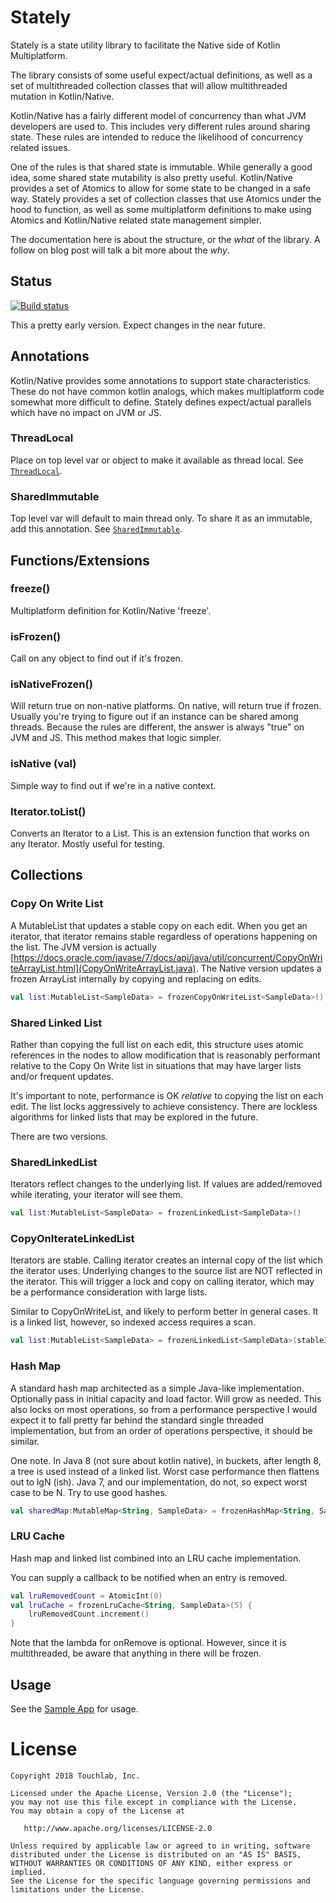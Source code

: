 # Stately

Stately is a state utility library to facilitate the Native side of Kotlin Multiplatform.

The library consists of some useful expect/actual definitions, as well as a set of multithreaded collection classes that 
will allow multithreaded mutation in Kotlin/Native.

Kotlin/Native has a fairly different model of concurrency than what JVM developers are used to. This includes very 
different rules around sharing state. These rules are intended to reduce the likelihood of concurrency related issues.

One of the rules is that shared state is immutable. While generally a good idea, some shared state mutability is also 
pretty useful. Kotlin/Native provides a set of Atomics to allow for some state to be changed in a safe way. Stately provides
a set of collection classes that use Atomics under the hood to function, as well as some multiplatform definitions to 
make using Atomics and Kotlin/Native related state management simpler.

The documentation here is about the structure, or the *what* of the library. A follow on blog post will talk a bit more 
about the *why*.

## Status

[![Build status](https://build.appcenter.ms/v0.1/apps/fcda190b-7ec8-43b7-8216-6fc1be836332/branches/master/badge)](https://appcenter.ms)

This a pretty early version. Expect changes in the near future.

## Annotations

Kotlin/Native provides some annotations to support state characteristics. These do not have common kotlin analogs, which 
makes multiplatform code somewhat more difficult to define. Stately defines expect/actual parallels which have no impact 
on JVM or JS.

### ThreadLocal

Place on top level var or object to make it available as thread local. See [`ThreadLocal`](https://github.com/JetBrains/kotlin-native/blob/master/runtime/src/main/kotlin/kotlin/native/Annotations.kt#L51).

### SharedImmutable

Top level var will default to main thread only. To share it as an immutable, add this annotation. See [`SharedImmutable`](https://github.com/JetBrains/kotlin-native/blob/master/runtime/src/main/kotlin/kotlin/native/Annotations.kt#L59).

## Functions/Extensions

### freeze()

Multiplatform definition for Kotlin/Native 'freeze'.

### isFrozen()

Call on any object to find out if it's frozen.

### isNativeFrozen()

Will return true on non-native platforms. On native, will return true if frozen. Usually you're trying to figure out if
an instance can be shared among threads. Because the rules are different, the answer is always "true" on JVM and JS. This
method makes that logic simpler.

### isNative (val)

Simple way to find out if we're in a native context.

### Iterator.toList()

Converts an Iterator to a List. This is an extension function that works on any Iterator. Mostly useful for testing.

## Collections

### Copy On Write List

A MutableList that updates a stable copy on each edit. When you get an iterator, that iterator remains stable regardless
of operations happening on the list. The JVM version is actually [https://docs.oracle.com/javase/7/docs/api/java/util/concurrent/CopyOnWriteArrayList.html](CopyOnWriteArrayList.java). 
The Native version updates a frozen ArrayList internally by copying and replacing on edits.

```kotlin
val list:MutableList<SampleData> = frozenCopyOnWriteList<SampleData>()
```

### Shared Linked List

Rather than copying the full list on each edit, this structure uses atomic references in the nodes to allow modification
that is reasonably performant relative to the Copy On Write list in situations that may have larger lists and/or frequent updates.

It's important to note, performance is OK *relative* to copying the list on each edit. The list locks aggressively to 
achieve consistency. There are lockless algorithms for linked lists that may be explored in the future.

There are two versions.

### SharedLinkedList

Iterators reflect changes to the underlying list. If values are added/removed while iterating, your iterator will
see them.

```kotlin
val list:MutableList<SampleData> = frozenLinkedList<SampleData>()

```

### CopyOnIterateLinkedList

Iterators are stable. Calling iterator creates an internal copy of the list which the iterator uses. Underlying changes
to the source list are NOT reflected in the iterator. This will trigger a lock and copy on calling iterator, which 
may be a performance consideration with large lists.

Similar to CopyOnWriteList, and likely to perform better in general cases. It is a linked list, however, so indexed 
access requires a scan.

```kotlin
val list:MutableList<SampleData> = frozenLinkedList<SampleData>(stableIterator = true)

```

### Hash Map

A standard hash map architected as a simple Java-like implementation. Optionally pass in initial capacity and load factor.
Will grow as needed. This also locks on most operations, so from a performance perspective I would expect it 
to fall pretty far behind the standard single threaded implementation, but from an order of operations perspective, it should be similar.

One note. In Java 8 (not sure about kotlin native), in buckets, after length 8, a tree is used instead of a linked list.
Worst case performance then flattens out to lgN (ish). Java 7, and our implementation, do not, so expect worst case to
be N. Try to use good hashes.

```kotlin
val sharedMap:MutableMap<String, SampleData> = frozenHashMap<String, SampleData>()
```

### LRU Cache

Hash map and linked list combined into an LRU cache implementation.

You can supply a callback to be notified when an entry is removed.

```kotlin
val lruRemovedCount = AtomicInt(0)
val lruCache = frozenLruCache<String, SampleData>(5) {
    lruRemovedCount.increment()
}
```

Note that the lambda for onRemove is optional. However, since it is multithreaded, be aware that anything in there will
be frozen.

## Usage

See the [Sample App](Sample/) for usage.


License
=======

    Copyright 2018 Touchlab, Inc.

    Licensed under the Apache License, Version 2.0 (the "License");
    you may not use this file except in compliance with the License.
    You may obtain a copy of the License at

       http://www.apache.org/licenses/LICENSE-2.0

    Unless required by applicable law or agreed to in writing, software
    distributed under the License is distributed on an "AS IS" BASIS,
    WITHOUT WARRANTIES OR CONDITIONS OF ANY KIND, either express or implied.
    See the License for the specific language governing permissions and
    limitations under the License.
